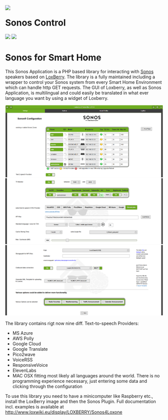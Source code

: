 <img width="200px" src="webfrontend/html/images/sonos_logo.png" align="left"/>

# Sonos Control

![](https://img.shields.io/badge/Release-v5.5.0-blue)
![](https://img.shields.io/badge/PreRrelease-v5.3.9-blue)

Sonos for Smart Home
====================

This Sonos Application is a PHP based library for interacting with [Sonos](http://www.sonos.com/) speakers based on 
[LoxBerry](http://www.loxwiki.eu/display/LOXBERRY/LoxBerry/). The library is a fully maintained including a
wrapper to control your Sonos system from every Smart Home Environment which can handle http GET requests.
The GUI of Loxberry, as well as Sonos Application, is multilingual and could easily be translated in what ever language
you want by using a widget of Loxberry. 

![Plugin logo](webfrontend/html/images/SR1.png)
![Plugin logo](webfrontend/html/images/SR2.png)
![Plugin logo](webfrontend/html/images/SR3.png)

The library contains rigt now nine diff. Text-to-speech Providers:
* MS Azure 
* AWS Polly 
* Google Cloud
* Google Translate 
* Pico2wave
* VoiceRSS 
* ResponsiveVoice
* ElevenLabs 
* MAC OSX 
fitting most likely all languages around the world.
There is no programming experience necessary, just entering some data and clicking through the configuration

To use this library you need to have a minicomputer like Raspberry etc., install the LoxBerry image and then the Sonos Plugin.
Full documentation incl. examples is available at http://www.loxwiki.eu/display/LOXBERRY/Sonos4Loxone  



